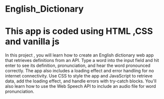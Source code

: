 # English_Dictionary
# This app is coded using HTML ,CSS and vanilla js
In this project , you will learn how to create an English dictionary web app that retrieves definitions from an API. Type a word into the input field and hit enter to see its definition, pronunciation, and hear the word pronounced correctly. The app also includes a loading effect and error handling for no internet connectivity. Use CSS to style the app and JavaScript to retrieve data, add the loading effect, and handle errors with try-catch blocks. You'll also learn how to use the Web Speech API to include an audio file for word pronunciation.
